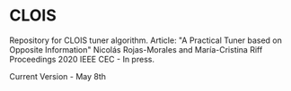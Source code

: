 # CLOIS
Repository for CLOIS tuner algorithm.
Article: 
"A Practical Tuner based on Opposite Information"
Nicolás Rojas-Morales and María-Cristina Riff
Proceedings 2020 IEEE CEC - In press.

Current Version - May 8th

